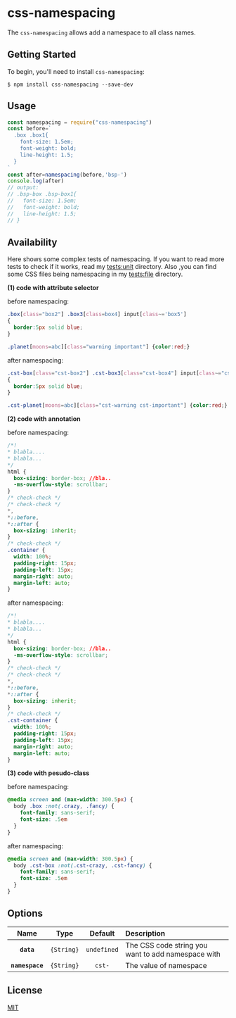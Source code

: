 # css-namespacing

The `css-namespacing` allows add a namespace to all class names.

## Getting Started

To begin, you'll need to install `css-namespacing`:

```console
$ npm install css-namespacing --save-dev
```

## Usage

```javascript
const namespacing = require("css-namespacing")
const before=`
  .box .box1{
    font-size: 1.5em;
    font-weight: bold;
    line-height: 1.5;
  }
`
const after=namespacing(before,'bsp-')
console.log(after)
// output:
// .bsp-box .bsp-box1{
//   font-size: 1.5em;
//   font-weight: bold;
//   line-height: 1.5;
// }
```
## Availability
Here shows some complex tests of namespacing.
If you want to read more tests to check if it works, read my [tests:unit](https://github.com/Hitotsubashi/css-namespacing/tree/master/tests/unit) directory.
Also ,you can find some CSS files being namespacing in my [tests:file](https://github.com/Hitotsubashi/css-namespacing/tree/master/tests/file) directory.

**(1) code with attribute selector**

before namespacing:
```css
.box[class="box2"] .box3[class=box4] input[class~='box5']
{
  border:5px solid blue;
}

.planet[moons=abc][class="warning important"] {color:red;}
```

after namespacing:
```css
.cst-box[class="cst-box2"] .cst-box3[class="cst-box4"] input[class~="cst-box5"]
{
  border:5px solid blue;
}

.cst-planet[moons=abc][class="cst-warning cst-important"] {color:red;}
```

**(2) code with annotation**

before namespacing:
```css
/*!
* blabla....
* blabla...
*/
html {
  box-sizing: border-box; //bla..
  -ms-overflow-style: scrollbar; 
}
/* check-check */
/* check-check */
*,
*::before,
*::after {
  box-sizing: inherit;
}
/* check-check */
.container {
  width: 100%;
  padding-right: 15px;
  padding-left: 15px;
  margin-right: auto;
  margin-left: auto;
}
```

after namespacing:
```css
/*!
* blabla....
* blabla...
*/
html {
  box-sizing: border-box; //bla..
  -ms-overflow-style: scrollbar; 
}
/* check-check */
/* check-check */
*,
*::before,
*::after {
  box-sizing: inherit;
}
/* check-check */
.cst-container {
  width: 100%;
  padding-right: 15px;
  padding-left: 15px;
  margin-right: auto;
  margin-left: auto;
}
```

**(3) code with pesudo-class**

before namespacing:
```css
@media screen and (max-width: 300.5px) {
  body .box :not(.crazy, .fancy) {
    font-family: sans-serif;
    font-size: .5em
  }
}
```

after namespacing:
```css
@media screen and (max-width: 300.5px) {
  body .cst-box :not(.cst-crazy, .cst-fancy) {
    font-family: sans-serif;
    font-size: .5em
  }
}
```
## Options
|           Name            |                   Type                    |   Default   | Description     |
| :-------------: | :---------------------------------------: | :---------: | :-------------- |
|   **`data`**    | `{String}` | `undefined` | The CSS code string you want to add namespace with  |
| **`namespace`** | `{String}` |    `cst-`   | The value of namespace  |

## License

[MIT](./LICENSE)
